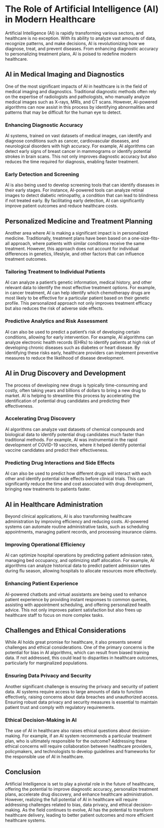 # The Role of Artificial Intelligence (AI) in Modern Healthcare

Artificial Intelligence (AI) is rapidly transforming various sectors, and healthcare is no exception. With its ability to analyze vast amounts of data, recognize patterns, and make decisions, AI is revolutionizing how we diagnose, treat, and prevent diseases. From enhancing diagnostic accuracy to personalizing treatment plans, AI is poised to redefine modern healthcare.

## AI in Medical Imaging and Diagnostics

One of the most significant impacts of AI in healthcare is in the field of medical imaging and diagnostics. Traditional diagnostic methods often rely on the expertise of radiologists and pathologists, who manually analyze medical images such as X-rays, MRIs, and CT scans. However, AI-powered algorithms can now assist in this process by identifying abnormalities and patterns that may be difficult for the human eye to detect.

### Enhancing Diagnostic Accuracy

AI systems, trained on vast datasets of medical images, can identify and diagnose conditions such as cancer, cardiovascular diseases, and neurological disorders with high accuracy. For example, AI algorithms can detect early signs of breast cancer in mammograms or identify potential strokes in brain scans. This not only improves diagnostic accuracy but also reduces the time required for diagnosis, enabling faster treatment.

### Early Detection and Screening

AI is also being used to develop screening tools that can identify diseases in their early stages. For instance, AI-powered tools can analyze retinal images to detect diabetic retinopathy, a condition that can lead to blindness if not treated early. By facilitating early detection, AI can significantly improve patient outcomes and reduce healthcare costs.

## Personalized Medicine and Treatment Planning

Another area where AI is making a significant impact is in personalized medicine. Traditionally, treatment plans have been based on a one-size-fits-all approach, where patients with similar conditions receive the same treatment. However, this approach does not account for individual differences in genetics, lifestyle, and other factors that can influence treatment outcomes.

### Tailoring Treatment to Individual Patients

AI can analyze a patient’s genetic information, medical history, and other relevant data to identify the most effective treatment options. For example, in cancer treatment, AI can help identify which chemotherapy drugs are most likely to be effective for a particular patient based on their genetic profile. This personalized approach not only improves treatment efficacy but also reduces the risk of adverse side effects.

### Predictive Analytics and Risk Assessment

AI can also be used to predict a patient’s risk of developing certain conditions, allowing for early intervention. For example, AI algorithms can analyze electronic health records (EHRs) to identify patients at high risk of developing chronic diseases such as diabetes or heart disease. By identifying these risks early, healthcare providers can implement preventive measures to reduce the likelihood of disease development.

## AI in Drug Discovery and Development

The process of developing new drugs is typically time-consuming and costly, often taking years and billions of dollars to bring a new drug to market. AI is helping to streamline this process by accelerating the identification of potential drug candidates and predicting their effectiveness.

### Accelerating Drug Discovery

AI algorithms can analyze vast datasets of chemical compounds and biological data to identify potential drug candidates much faster than traditional methods. For example, AI was instrumental in the rapid development of COVID-19 vaccines, where it helped identify potential vaccine candidates and predict their effectiveness.

### Predicting Drug Interactions and Side Effects

AI can also be used to predict how different drugs will interact with each other and identify potential side effects before clinical trials. This can significantly reduce the time and cost associated with drug development, bringing new treatments to patients faster.

## AI in Healthcare Administration

Beyond clinical applications, AI is also transforming healthcare administration by improving efficiency and reducing costs. AI-powered systems can automate routine administrative tasks, such as scheduling appointments, managing patient records, and processing insurance claims.

### Improving Operational Efficiency

AI can optimize hospital operations by predicting patient admission rates, managing bed occupancy, and optimizing staff allocation. For example, AI algorithms can analyze historical data to predict patient admission rates during flu season, allowing hospitals to allocate resources more effectively.

### Enhancing Patient Experience

AI-powered chatbots and virtual assistants are being used to enhance patient experience by providing instant responses to common queries, assisting with appointment scheduling, and offering personalized health advice. This not only improves patient satisfaction but also frees up healthcare staff to focus on more complex tasks.

## Challenges and Ethical Considerations

While AI holds great promise for healthcare, it also presents several challenges and ethical considerations. One of the primary concerns is the potential for bias in AI algorithms, which can result from biased training data. If not addressed, this could lead to disparities in healthcare outcomes, particularly for marginalized populations.

### Ensuring Data Privacy and Security

Another significant challenge is ensuring the privacy and security of patient data. AI systems require access to large amounts of data to function effectively, raising concerns about data breaches and unauthorized access. Ensuring robust data privacy and security measures is essential to maintain patient trust and comply with regulatory requirements.

### Ethical Decision-Making in AI

The use of AI in healthcare also raises ethical questions about decision-making. For example, if an AI system recommends a particular treatment plan, who is ultimately responsible for the outcome? Addressing these ethical concerns will require collaboration between healthcare providers, policymakers, and technologists to develop guidelines and frameworks for the responsible use of AI in healthcare.

## Conclusion

Artificial Intelligence is set to play a pivotal role in the future of healthcare, offering the potential to improve diagnostic accuracy, personalize treatment plans, accelerate drug discovery, and enhance healthcare administration. However, realizing the full potential of AI in healthcare will require addressing challenges related to bias, data privacy, and ethical decision-making. As the field continues to evolve, AI has the potential to transform healthcare delivery, leading to better patient outcomes and more efficient healthcare systems.
